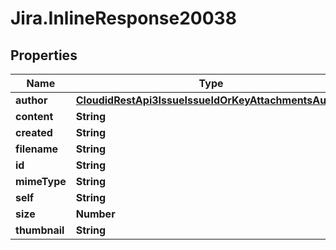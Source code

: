 # Jira.InlineResponse20038

## Properties

Name | Type | Description | Notes
------------ | ------------- | ------------- | -------------
**author** | [**CloudidRestApi3IssueIssueIdOrKeyAttachmentsAuthor**](CloudidRestApi3IssueIssueIdOrKeyAttachmentsAuthor.md) |  | 
**content** | **String** |  | 
**created** | **String** |  | 
**filename** | **String** |  | 
**id** | **String** |  | 
**mimeType** | **String** |  | 
**self** | **String** |  | 
**size** | **Number** |  | 
**thumbnail** | **String** |  | 



